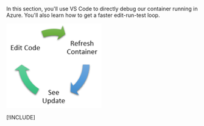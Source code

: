 In this section, you'll use VS Code to directly debug our container running in Azure. You'll also learn how to get a faster edit-run-test loop.

![](../media/common/edit-refresh-see.png)

[!INCLUDE[](see-troubleshooting.md)]